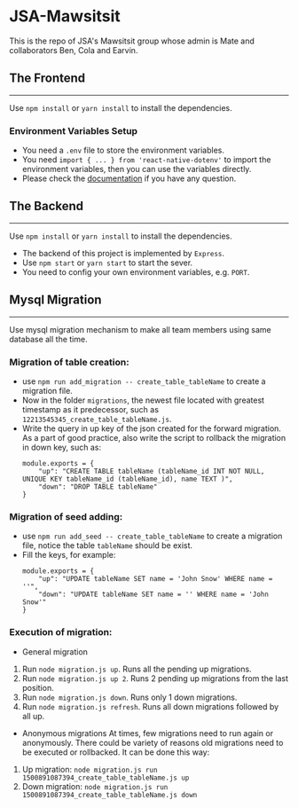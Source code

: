 # JSA-Mawsitsit
This is the repo of JSA's Mawsitsit group whose admin is Mate and collaborators Ben, Cola and Earvin.

## The Frontend
---
 Use `npm install` or `yarn install` to install the dependencies. 
### Environment Variables Setup
 - You need a `.env` file to store the environment variables.
 - You need  `import { ... } from 'react-native-dotenv'` to  import the environment variables, then you can use the variables directly.
 -  Please check the [documentation](https://www.npmjs.com/package/react-native-dotenv) if you have any question.
## The Backend
---
Use `npm install` or `yarn install` to install the dependencies. 
- The backend of this project is implemented by `Express`.
- Use `npm start` or `yarn start` to start the sever. 
- You need to config your own environment variables, e.g. `PORT`.

## Mysql Migration
---
Use mysql migration mechanism to make all team members using same database all the time.
### Migration of table creation: 
- use `npm run add_migration -- create_table_tableName` to create a migration file.
- Now in the folder `migrations`,  the newest file located with greatest timestamp as it predecessor, such as `12213545345_create_table_tableName.js`. 
- Write the query in up key of the json created for the forward migration. As a part of good practice, also write the script to rollback the migration in down key, such as: 
    ```
    module.exports = {
        "up": "CREATE TABLE tableName (tableName_id INT NOT NULL, UNIQUE KEY tableName_id (tableName_id), name TEXT )",
        "down": "DROP TABLE tableName"
    }
    ```
### Migration of seed adding:
- use `npm run add_seed -- create_table_tableName` to create a migration file, notice the table `tableName` should be exist.
- Fill the keys, for example:
    ```
    module.exports = {
        "up": "UPDATE tableName SET name = 'John Snow' WHERE name = ''",
        "down": "UPDATE tableName SET name = '' WHERE name = 'John Snow'"
    }
    ```

### Execution of migration:
- General migration
1. Run `node migration.js up`. Runs all the pending up migrations.
2. Run `node migration.js up 2`. Runs 2 pending up migrations from the last position.
3. Run `node migration.js down`. Runs only 1 down migrations.
4. Run `node migration.js refresh`. Runs all down migrations followed by all up.

- Anonymous migrations
At times, few migrations need to run again or anonymously. There could be variety of reasons old migrations need to be executed or rollbacked. It can be done this way:
1. Up migration: `node migration.js run 1500891087394_create_table_tableName.js up`
2. Down migration: `node migration.js run 1500891087394_create_table_tableName.js down`


